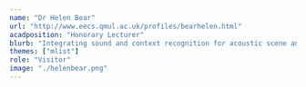 ```yaml
---
name: "Dr Helen Bear"
url: "http://www.eecs.qmul.ac.uk/profiles/bearhelen.html"
acadposition: "Honorary Lecturer"
blurb: "Integrating sound and context recognition for acoustic scene analysis"
themes: ["mlist"]
role: "Visitor"
image: "./helenbear.png"
---
```

